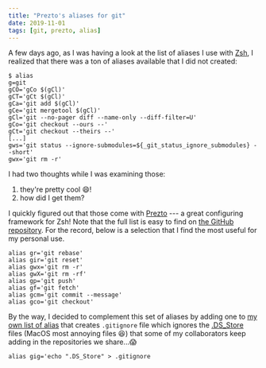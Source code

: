 ```yaml
---
title: "Prezto's aliases for git"
date: 2019-11-01
tags: [git, prezto, alias]
---
```


A few days ago, as I was having a look at the list of aliases I use with
[Zsh](http://zsh.sourceforge.net/), I realized that there was a ton of aliases
available that I did not created:


```shell
$ alias
g=git
gCO='gCo $(gCl)'
gCT='gCt $(gCl)'
gCa='git add $(gCl)'
gCe='git mergetool $(gCl)'
gCl='git --no-pager diff --name-only --diff-filter=U'
gCo='git checkout --ours --'
gCt='git checkout --theirs --'
[...]
gws='git status --ignore-submodules=${_git_status_ignore_submodules} --short'
gwx='git rm -r'
```

I had two thoughts while I was examining those:

1. they're pretty cool :smile:!
2. how did I get them?

I quickly figured out that those come with
[Prezto](https://github.com/sorin-ionescu/prezto) --- a great configuring
framework for Zsh! Note that the full list is easy to find on [the GitHub
repository](https://github.com/sorin-ionescu/prezto/blob/master/modules/git/alias.zsh).
For the record, below is a selection that I find the most useful for my personal
use.

```
alias gr='git rebase'
alias gir='git reset'
alias gwx='git rm -r'
alias gwX='git rm -rf'
alias gp='git push'
alias gf='git fetch'
alias gcm='git commit --message'
alias gco='git checkout'
```

By the way, I decided to complement this set of aliases by adding one to [my own
list of
alias](https://github.com/KevCaz/dotfiles/blob/master/dotfiles/.zprofile) that
creates `.gitignore` file which ignores the
[.DS_Store](https://en.wikipedia.org/wiki/.DS_Store) files (MacOS most annoying
files :laughing:) that some of my collaborators keep adding in the repositories
we share...:scream:

```
alias gig='echo ".DS_Store" > .gitignore
```